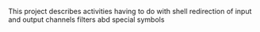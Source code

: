 This project describes activities having to do with shell redirection of input and output channels filters abd special symbols
